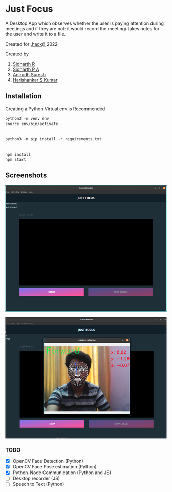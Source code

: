# Just Focus
A Desktop App which observes whether the user is paying attention during meetings and if they are not: it would record the meeting/ takes notes for the user and write it to a file.

Created for [.hack()](https://hack22.devfolio.co/) 2022

Created by 

1. [Sidharth R](https://github.com/Raf5017)
2. [Sidharth P A](https://github.com/schmidharth)
3. [Anirudh Suresh](https://github.com/anirudhsuresh522001)
4. [Harishankar S Kumar](https://github.com/HariSK20)

## Installation

Creating a Python Virtual env is Recommended

	python3 -m venv env
	source env/bin/activate


	python3 -m pip install -r requirements.txt


	npm install
	npm start

## Screenshots

![Interface](/img/1.png)

![OpenCV Started](/img/2.png)

### TODO

- [x] OpenCV Face Detection (Python)
- [x] OpenCV Face Pose estimation (Python)
- [x] Python-Node Communication (Python and JS)
- [ ] Desktop recorder (JS)
- [ ] Speech to Text (Python)
